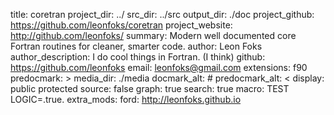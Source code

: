 title: coretran
project_dir: ../
src_dir: ../src
output_dir: ./doc
project_github: https://github.com/leonfoks/coretran
project_website: http://github.com/leonfoks/
summary: Modern well documented core Fortran routines for cleaner, smarter code.
author: Leon Foks
author_description: I do cool things in Fortran. (I think)
github: https://github.com/leonfoks
email: leonfoks@gmail.com
extensions: f90
predocmark: >
media_dir: ./media
docmark_alt: #
predocmark_alt: <
display: public
         protected
source: false
graph: true
search: true
macro: TEST
       LOGIC=.true.
extra_mods: ford: http://leonfoks.github.io
            
